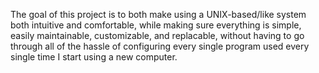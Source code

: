 The goal of this project is to both make using a UNIX-based/like system both intuitive and comfortable, while making sure everything is simple, easily maintainable, customizable, and replacable, without having to go through all of the hassle of configuring every single program used every single time I start using a new computer.
